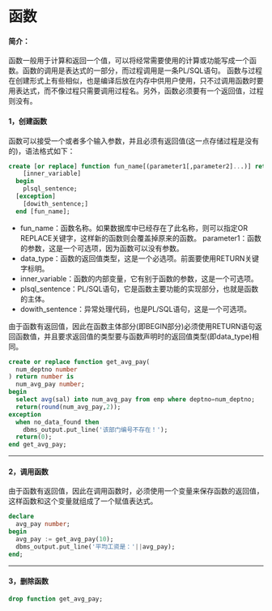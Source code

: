 # 函数
#### 简介：
函数一般用于计算和返回一个值，可以将经常需要使用的计算或功能写成一个函数。函数的调用是表达式的一部分，而过程调用是一条PL/SQL语句。
函数与过程在创建形式上有些相似，也是编译后放在内存中供用户使用，只不过调用函数时要用表达式，而不像过程只需要调用过程名。另外，函数必须要有一个返回值，过程则没有。

#### 1，创建函数
函数可以接受一个或者多个输入参数，并且必须有返回值(这一点存储过程是没有的)，语法格式如下：
``` sql
create [or replace] function fun_name[(parameter1[,parameter2]...)] return data_type is
    [inner_variable]
  begin
    plsql_sentence;
  [exception]
    [dowith_sentence;]
  end [fun_name];
```
- fun_name：函数名称。如果数据库中已经存在了此名称，则可以指定OR REPLACE关键字，这样新的函数则会覆盖掉原来的函数。
parameter1：函数的参数，这是一个可选项，因为函数可以没有参数。
- data_type：函数的返回值类型，这是一个必选项。前面要使用RETURN关键字标明。
- inner_variable：函数的内部变量，它有别于函数的参数，这是一个可选项。
- plsql_sentence：PL/SQL语句，它是函数主要功能的实现部分，也就是函数的主体。
- dowith_sentence：异常处理代码，也是PL/SQL语句，这是一个可选项。

由于函数有返回值，因此在函数主体部分(即BEGIN部分)必须使用RETURN语句返回函数值，并且要求返回值的类型要与函数声明时的返回值类型(即data_type)相同。
``` sql
create or replace function get_avg_pay(
  num_deptno number
) return number is
  num_avg_pay number;
begin
  select avg(sal) into num_avg_pay from emp where deptno=num_deptno;
  return(round(num_avg_pay,2));
exception
  when no_data_found then
    dbms_output.put_line('该部门编号不存在！');
  return(0);
end get_avg_pay;
```

---
#### 2，调用函数
由于函数有返回值，因此在调用函数时，必须使用一个变量来保存函数的返回值，这样函数和这个变量就组成了一个赋值表达式。
``` sql
declare
  avg_pay number;
begin
  avg_pay := get_avg_pay(10);
  dbms_output.put_line('平均工资是：'||avg_pay);
end;
```

---
#### 3，删除函数
``` sql
drop function get_avg_pay;
```
